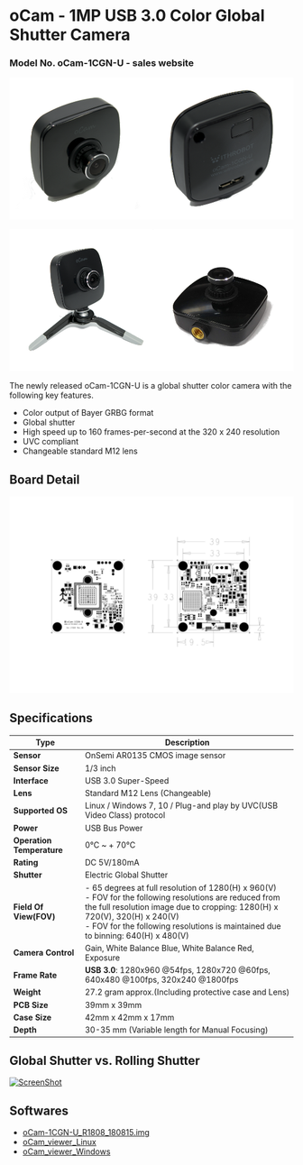 # oCam - 1MP USB 3.0 Color Global Shutter Camera
### Model No. oCam-1CGN-U - sales website

![ScreenShot](../../images/oCam-1CGN-U.png)

![ScreenShot](../../images/oCam-2WRS-U_tripod.png)


The newly released oCam-1CGN-U is a global shutter color camera with the following key features.
* Color output of Bayer GRBG format
* Global shutter
* High speed up to 160 frames-per-second at the 320 x 240 resolution
* UVC compliant
* Changeable standard M12 lens

## Board Detail
![ScreenShot](../../images/oCam-1CGN-U_Layout_180620.png)


## Specifications
Type | Description |
------|------|
**Sensor** | OnSemi AR0135 CMOS image sensor |
**Sensor Size** | 1/3 inch |
**Interface** | USB 3.0 Super-Speed |
**Lens** | Standard M12 Lens (Changeable) | 
**Supported OS** | Linux / Windows 7, 10 / Plug-and play by UVC(USB Video Class) protocol | 
**Power** | USB Bus Power | 
**Operation Temperature** | 0°C ~ + 70°C |
**Rating** | DC 5V/180mA |
**Shutter** | Electric Global Shutter |
**Field Of View(FOV)** | - 65 degrees at full resolution of 1280(H) x 960(V)</br> - FOV for the following resolutions are reduced from the full resolution image due to cropping: 1280(H) x 720(V), 320(H) x 240(V)</br> - FOV for the following resolutions is maintained due to binning: 640(H) x 480(V) |
**Camera Control** | Gain, White Balance Blue, White Balance Red, Exposure | 
**Frame Rate** | **USB 3.0**: 1280x960 @54fps, 1280x720 @60fps, 640x480 @100fps, 320x240 @1800fps | 
**Weight** | 27.2 gram approx.(Including protective case and Lens) | 
**PCB Size** | 39mm x 39mm | 
**Case Size** | 42mm x 42mm x 17mm |
**Depth** | 30-35 mm (Variable length for Manual Focusing) |

## Global Shutter vs. Rolling Shutter
[![ScreenShot](../../images/GlobalvsRolling.png)](https://youtu.be/OxbYWC3tylM)

## Softwares
* [oCam-1CGN-U_R1808_180815.img](../../Firmware)
* [oCam_viewer_Linux](../../Software/oCam_viewer_Linux)
* [oCam_viewer_Windows](../../Software/oCam-viewer_Win)
